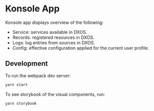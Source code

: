 # Konsole App

Konsole app displays overview of the following:

- Service: services available in DXOS.
- Records: registered resources in DXOS.
- Logs: log entries from sources in DXOS.
- Config: effective configuration applied for the current user profile.

## Development

To run the webpack dev server:

```bash
yarn start
```

To see storybook of the visual components, run:

```bash
yarn storybook
```
